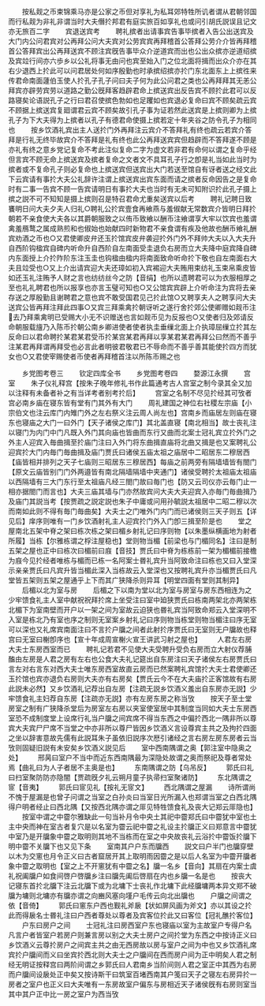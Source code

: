 <!-- { "loadSidebar": true } -->
　　按私觌之币束锦乘马亦是公家之币但对享礼为私耳郊特牲所讥者谓从君朝邻国而行私觌为非礼非谓当时大夫僭扵邦君有庭实旅百如享礼也或问引胡氏説误且记文亦无旅百二字
　　宾退送宾考
　　聘礼摈者出请事宾告事毕摈者入告公出送宾及大门内公问君宾对公再拜公问大夫宾对公劳宾宾再拜稽首公答拜公劳介介皆再拜稽首公答拜宾出公再拜送宾不顾注宾旣告事毕众介逆道宾而出也公出众摈亦逆道绍摈及宾竝行间亦六歩乡以公礼将事无由问也宾至始入门之位北面将揖而出众介亦在其右少退西上扵此可以问君居处何如序殷勤也时承摈绍摈亦扵门东北面东上上摈徃来传君命南面蘧伯玉使人扵孔子孔子问曰夫子何为此公问君之类也公再拜拜其无恙公拜宾亦辟劳宾劳以道路之勤公旣拜客趋辟君命上摈送宾出反告宾不顾扵此君可以反路寝矣论语説孔子之行曰君召使摈色勃如也足躩如也宾退必复命曰宾不顾矣疏云宾不顾据上摈送宾复廻谓君云宾不顾矣故引孔子事为证若然此送宾是上摈则卿为上摈孔子为下大夫得为上摈者以孔子有德君命使摄上摈若定十年夹谷之防令孔子为相同也
　　按乡饮酒礼宾出主人送扵门外再拜注云宾介不答拜礼有终也疏云若宾介答拜是行礼无终毕故宾介不答拜是礼有终也此公再拜送宾宾但趋辟而不答拜遂不顾是亦礼有终之意乡党记复命不考此注似复命二字为虚文若非君有命何以谓之复命乎经但言宾不顾无命上摈送宾及摈者复命之文者文不具耳孔子行之卽是礼当如此当时为摈者或不复命孔子则必复命也上摈送宾但送宾出大门若送至馆自有讶者送之经文此下云宾请有事扵大夫公礼辞许注谓上摈送宾出宾东面而请之摈者反命因告之是复命时有二事一告宾不顾一告宾请明日有事扵大夫也当时有无未可知附识扵此孔子摄上摈之説不可不知知是摄上摈则召是特召君命尤重矣送宾以后考
　　聘礼记聘日致饔明日问大夫夕夫人归礼○聘礼公扵宾壹食再飨燕与羞俶献无常数宾介皆明日拜扵朝若不亲食使大夫各以其爵朝服致之以侑币致飨以酬币注飨谓享大牢以饮宾也羞谓禽羞鴈鹜之属成熟煎和也俶始也始献四时新物君不亲食谓有疾及他故也酬币飨礼酬宾劝酒之币也○又君使卿皮弁还玉扵馆宾皮弁袭迎扵外门外不拜帅大夫以入大夫升自西阶钩楹宾自碑内听命升自西阶自左南面受圭退负右房而立大夫降中庭宾降自碑内东面授上介扵阼阶东注玉圭也钩楹由楹内将南面致命听命扵下敬也自左南面右大夫且竝受也○又上介出请宾迎大夫还璋如初入宾裼迎大夫贿用束纺礼玉束帛乘皮皆如还玉礼注贿予人财之言也纺纺丝今之防【音绢】也所以遗聘君可以为衣服相厚之至也礼礼聘君也所以报享也亦言玉璧可知也○又公馆宾宾辟上介听命注为宾将去亲存送之厚殷勤且谢聘君之意也宾不敢受国君见己扵此馆○又聘享夫人之聘享问大夫送宾公皆再拜注拜此四事○又宾三拜乘禽扵朝讶听之遂行舍扵郊公使卿赠如觌币注去乃拜乘禽明已受赐大小无不识赠送也言如觌币见为反报也○又使者归及郊请反命朝服载旜乃入陈币扵朝公南乡卿进使者使者执圭垂缫北面上介执璋屈缫立扵其左反命曰以君命聘扵某君某君受币扵某宫某君再拜以享某君某君再拜公曰然而不善乎注某君再拜谓再拜受也必言此者明彼君敬君已不辱命而不善乎善其能使扵四方而犹女也○又君使宰赐使者币使者再拜稽首注以所陈币赐之也








　　乡党图考卷三
　　钦定四库全书
　　乡党图考卷四
　　婺源江永撰
　　宫室
　　朱子仪礼释宫【按朱子晚年修礼书作此篇通考古人宫室之制今录其全又加以注释有未备者补之有当详考者别考扵后】
　　宫室之名制不尽见扵经其可攷者宫必南乡庙在寝东皆有堂有门其外有大门
　　周礼建国之神位右社稷左宗庙【小宗伯文也注云库门内雉门外之左右祭义注云周人尚左也】宫南乡而庙居左则庙在寝东也寝庙之大门一曰外门【天子诸侯之库门】其北盖直寝【南北相当】故士丧礼注以寝门为内门中门凡既入外门其向庙也皆曲而东行又曲而北案士冠礼宾立扵外门之外主人迎宾入毎曲揖至扵庙门注曰入外门将东曲揖直庙将北曲又揖是也又案聘礼公迎宾扵大门内毎门毎曲揖及庙门贾氏曰诸侯五庙太祖之庙居中二昭居东二穆居西【庙皆相并排列之天子七庙则三昭居东三穆居西】每庙之前两旁有隔墙墙皆有閤门【原文云庙皆别门门外两邉皆有南北隔墙隔墙中夹通门】诸侯受聘扵太祖庙太祖庙以西隔墙有三大门东行至太祖庙凡经三閤门故曰毎门也【防又云司仪亦云毎门止一相亦据閤门而言也】大夫三庙其墙与门亦然故宾问大夫大夫迎宾入亦毎门毎曲揖乃及庙门其説当考【按贾疏之説定説也朱子中庸或问用孙毓説太祖居中二昭二穆以次而南如此则不得有毎门毎曲矣】大夫士之门唯外门内门而已诸侯则三天子则五【详见后】庠序则唯有一门乡饮酒射礼主人迎宾扵门外入门卽三揖至阶是也
　　堂之屋南北五架中脊之架曰栋次栋之架曰楣乡射礼记曰序则物【以朱墨纵横画地为射者所履】当栋【尔雅栋谓之桴注屋稳也】堂则物当楣【前梁也与门楣同名】注曰是制五架之屋也正中曰栋次曰楣前曰庪【音技】贾氏曰中脊为栋栋前一架为楣楣前接檐为庪今见扵经者唯栋与楣而已栋一名阿案士昬礼宾升当阿致命注曰栋也又曰入堂深示亲亲贾氏曰凡宾升皆当楣此深入当栋故云入堂深也又按聘礼宾升亦当楣贾氏曰凡堂皆五架则五架之屋通乎上下而其广狭降杀则异耳【明堂四面有堂则其制异】
　　后楣以北为室与房
　　后楣之下以南为堂以北为室与房室与房东西相连为之少牢馈食礼主人室中献祝祝拜扵席上坐受注曰室中廹狭贾氏曰栋南两架北亦两架栋北楣下为室南壁而开户以一架之间为室故云迫狭也昬礼宾当阿致命郑云入堂深明不入室是栋北乃有室也序之制则无室案乡射礼记曰序则物当栋堂则物当楣注曰序无室可以深也又礼席宾南面注曰不言扵户牖之间者此射扵序贾氏曰无室则无户牖故也释宫曰无室曰榭卽序也【宣十年成周宣榭火宣王讲武习射之屋也】
　　人君左右房大夫士东房西室而已
　　聘礼记若君不见使大夫受聘升受负右房而立大射仪荐脯醢由左房是人君之房有左右也公食大夫礼记筵出自东房注曰天子诸侯左右房贾氏曰言左对右言东对西大夫士唯东房西室故直云房而已然案聘礼宾馆扵大夫士君使卿还玉扵馆也宾亦退负右房则大夫亦有右房矣【贾氏云今不在大夫庙扵正客馆故有右房此説未必然】又乡饮酒礼记荐出自左房【注疏无説乡饮酒义羞出自东房亦无説】少牢馈食礼主妇荐自东房【注疏亦无説】亦有左房东房之称当攷
　　按天子至士堂房室之制有广狭降杀堂后为房室左右房以夹室使室居中其制度当同如大夫士东房西室恐不成制度堂上设席行礼当户牖之间宾席不得当东西之中偏扵西北一隅非所以尊宾大夫宾尸尸席不当堂之中亦非所以尊尸皆因乡饮酒义言设尊宾主共之及拘扵四面之坐以辞害意故先儒有此説耳朱子虽依旧説序次厯引诸经之言右房左房东房者云当攷则固疑旧説有未安矣乡饮酒义説见后
　　室中西南隅谓之奥【郭注室中隐奥之处】
　　邢昺曰室户不当中而近东西南隅最为深隐处故谓之奥而祭祀及尊者常处焉【曲礼曰为人子者居不主奥是也】
　　东南隅谓之防【乌吊反】
　　郭氏曰礼曰扫室聚防防亦隐闇【贾疏旣夕礼云朔月童子执帚扫室聚诸防】
　　东北隅谓之宧【音夷】
　　郭氏曰宧见礼【按礼无宧文】
　　西北隅谓之屋漏
　　诗所谓尚不愧于屋漏是也曾子问谓之当室之白孙炎曰当室日光所漏入也郑谓当室之白西北隅得户明者经止曰西北隅【又按西北隅亦谓之厞见特牲馈食礼及丧大记郑云厞隐也】
　　按室中谓之中霤尔雅缺此一句当补月令中央土其祀中霤郑氏曰中霤犹中室也土主中央而神在室古者复穴是以名室为霤云祀中霤之礼设主扵牖正义曰郑意言中霤犹中室乃是开牖象中霤之取明则其地不当栋而在室之中央故丧礼云浴扵中霤饭扵牖下明中霤不关牖下也又见下条
　　室南其户户东而牖西
　　説文曰户半门也牖穿壁以木为交窻也月令正义曰古者窟居开其上取明雨因霤之是以后人名室为中霤开牖者象中霤之取明也【室之上不开窻犹有中霤之名】牖一名乡【音向】其扇在内案士虞礼祝阖牖户如食间啓户啓牖乡注曰牖先阖后啓扇在内也乡牖一名是也
　　按丧大记寝东首扵北牖下注云北牖下或为北墉下士丧礼作北墉下此经牖墉两本异文郑不破牖为墉则北墉亦有牖亦谓之向豳风塞向墐户毛传云向北出牖也
　　户牖之间谓之依【音倚】
　　郭氏曰窻东户西也觐礼斧扆【状如屏风画为斧文】亦以其设之扵此而得扆名士昬礼注曰户西者尊处以尊者及宾客位扵此又曰客位【冠礼醮扵客位】
　　户东曰房户之间
　　士冠礼注曰房西室户东也寝庙以室为主故室户专得户名凡言户者皆室户若房户则兼言房以别之大夫士房户之间扵堂为东西之中按诗正义曰乡饮酒义云尊扵房户之间宾主共之由无西房故以房与室户之间为中也又乡饮酒礼席宾扵户牖间而义曰坐宾扵西北则大夫士之户牖间在西而房户间为正中明矣人君之制经无明证按释宫曰两阶间谓之乡郭氏曰人君南乡当阶间则人君之室正中其西为右房而户牖间设扆处正中矣又按诗斯干曰筑室百堵西南其户笺曰天子之寝左右房异扵一房者之室户也正义曰大夫唯有一东房故室户偏东与房相近天子诸侯旣有右房则室当其中其户正中比一房之室户为西当攷
